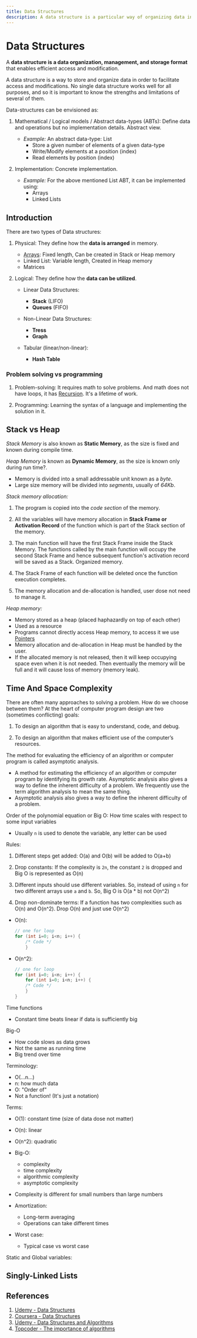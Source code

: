 ```yaml
---
title: Data Structures
description: A data structure is a particular way of organizing data in a computer.
---
```


# Data Structures

A **data structure is a data organization, management, and storage format** that enables efficient access and modification.

A data structure is a way to store and organize data in order to facilitate access and modifications. No single data structure works well for all purposes, and so it is important to know the strengths and limitations of several of them.

Data-structures can be envisioned as:

1. Mathematical / Logical models / Abstract data-types (ABTs): Define data and operations but no implementation details. Abstract view.

   - _Example:_ An abstract data-type: List
     - Store a given number of elements of a given data-type
     - Write/Modify elements at a position (index)
     - Read elements by position (index)

2. Implementation: Concrete implementation.

   - _Example:_ For the above mentioned List ABT, it can be implemented using:
     - Arrays
     - Linked Lists

## Introduction

There are two types of Data structures:

1. Physical: They define how the **data is arranged** in memory.

   - [Arrays](#arrays): Fixed length, Can be created in Stack or Heap memory
   - Linked List: Variable length, Created in Heap memory
   - Matrices

2. Logical: They define how the **data can be utilized**.

   - Linear Data Structures:

     - **Stack** (LIFO)
     - **Queues** (FIFO)

   - Non-Linear Data Structures:

     - **Tress**
     - **Graph**

   - Tabular (linear/non-linear):
     - **Hash Table**

### Problem solving vs programming

1. Problem-solving: It requires math to solve problems. And math does not have loops, it has [Recursion](./Recursion). It's a lifetime of work.

2. Programming: Learning the syntax of a language and implementing the solution in it.

## Stack vs Heap

_Stack Memory_ is also known as **Static Memory**, as the size is fixed and known during compile time.

_Heap Memory_ is known as **Dynamic Memory**, as the size is known only during run time?.

- Memory is divided into a small addressable unit known as a _byte_.
- Large size memory will be divided into _segments_, usually of _64Kb_.

_Stack memory allocation:_

1. The program is copied into the _code section_ of the memory.

2. All the variables will have memory allocation in **Stack Frame or Activation Record** of the function which is part of the Stack section of the memory.

3. The main function will have the first Stack Frame inside the Stack Memory. The functions called by the main function will occupy the second Stack Frame and hence subsequent function's activation record will be saved as a Stack. Organized memory.

4. The Stack Frame of each function will be deleted once the function execution completes.

5. The memory allocation and de-allocation is handled, user dose not need to manage it.

_Heap memory:_

- Memory stored as a heap (placed haphazardly on top of each other)
- Used as a resource
- Programs cannot directly access Heap memory, to access it we use [Pointers](#pointers)
- Memory allocation and de-allocation in Heap must be handled by the user.
- If the allocated memory is not released, then it will keep occupying space even when it is not needed. Then eventually the memory will be full and it will cause loss of memory (memory leak).

## Time And Space Complexity

There are often many approaches to solving a problem. How do we choose between them? At the heart of computer program design are two (sometimes conflicting) goals:

1. To design an algorithm that is easy to understand, code, and debug.

2. To design an algorithm that makes efficient use of the computer’s resources.

The method for evaluating the efficiency of an algorithm or computer program is called asymptotic analysis.

- A method for estimating the efficiency of an algorithm or computer program by identifying its growth rate. Asymptotic analysis also gives a way to define the inherent difficulty of a problem. We frequently use the term algorithm analysis to mean the same thing.
- Asymptotic analysis also gives a way to define the inherent difficulty of a problem.

Order of the polynomial equation or Big O: How time scales with respect to some input variables

- Usually `n` is used to denote the variable, any letter can be used

Rules:

1. Different steps get added: O(a) and O(b) will be added to O(a+b)

2. Drop constants: If the complexity is `2n`, the constant `2` is dropped and Big O is represented as O(n)

3. Different inputs should use different variables. So, instead of using `n` for two different arrays use `a` and `b`. So, Big O is O(a \* b) not O(n^2)

4. Drop non-dominate terms: If a function has two complexities such as O(n) and O(n^2). Drop O(n) and just use O(n^2)

- O(n):

  ```c
  // one for loop
  for (int i=0; i<n; i++) {
      /* Code */
      }
  ```

- O(n^2):

  ```c
  // one for loop
  for (int i=0; i<n; i++) {
      for (int i=0; i<n; i++) {
      /* Code */
      }
  }
  ```

Time functions

- Constant time beats linear if data is sufficiently big

Big-O

- How code slows as data grows
- Not the same as running time
- Big trend over time

Terminology:

- O(...n...)
- n: how much data
- O: "Order of"
- Not a function! (It's just a notation)

Terms:

- O(1): constant time (size of data dose not matter)
- O(n): linear
- O(n^2): quadratic
- Big-O:

  - complexity
  - time complexity
  - algorithmic complexity
  - asymptotic complexity

- Complexity is different for small numbers than large numbers
- Amortization:

  - Long-term averaging
  - Operations can take different times

- Worst case:
  - Typical case vs worst case

Static and Global variables:

## Singly-Linked Lists

## References

1. [Udemy - Data Structures](https://tcsglobal.udemy.com/course/datastructurescncpp/learn/lecture/13319372#overview)
2. [Coursera - Data Structures](https://www.coursera.org/learn/data-structures)
3. [Udemy - Data Structures and Algorithms](https://tcsglobal.udemy.com/course/learn-data-structure-algorithms-with-java-interview/learn/lecture/13778082#overview)
4. [Topcoder - The importance of algorithms](https://www.topcoder.com/community/competitive-programming/tutorials/the-importance-of-algorithms/)
